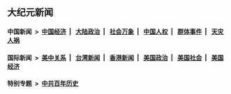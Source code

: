 ## 大纪元新闻

#### 中国新闻 &nbsp;>&nbsp; [中国经济](indexes/ncid283/README.md?01020845) &nbsp;| &nbsp; [大陆政治](indexes/ncid277/README.md?01020845) &nbsp;| &nbsp; [社会万象](indexes/ncid282/README.md?01020845) &nbsp;| &nbsp; [中国人权](indexes/ncid278/README.md?01020845) &nbsp;| &nbsp; [群体事件](indexes/ncid279/README.md?01020845) &nbsp;| &nbsp; [天灾人祸](indexes/ncid280/README.md?01020845)

#### 国际新闻 &nbsp;>&nbsp; [美中关系](indexes/nf1412576/README.md?01020845) &nbsp;| &nbsp; [台湾新闻](indexes/ncid1349361/README.md?01020845) &nbsp;| &nbsp; [香港新闻](indexes/ncid1349362/README.md?01020845) &nbsp;| &nbsp; [美国政治](indexes/ncid1078159/README.md?01020845) &nbsp;| &nbsp; [美国社会](indexes/ncid1078160/README.md?01020845) &nbsp;| &nbsp; [美国经济](indexes/ncid1078158/README.md?01020845)

#### 特别专题 &nbsp;>&nbsp; [中共百年历史](https://github.com/epoch-news/epoch-special/blob/master/README.md?01020845)  

